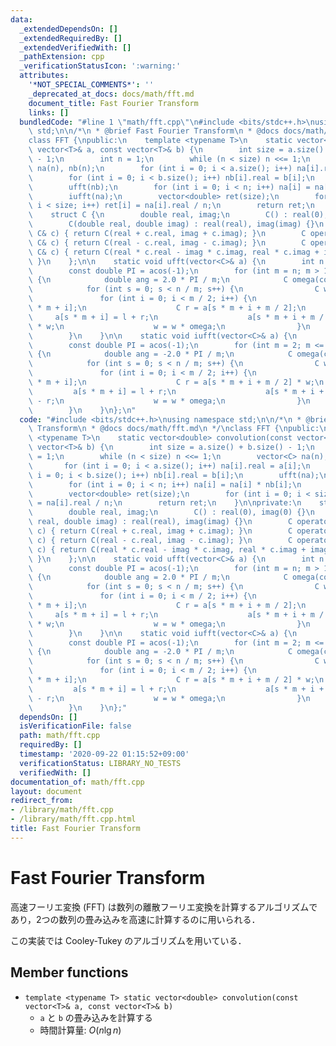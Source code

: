 ```yaml
---
data:
  _extendedDependsOn: []
  _extendedRequiredBy: []
  _extendedVerifiedWith: []
  _pathExtension: cpp
  _verificationStatusIcon: ':warning:'
  attributes:
    '*NOT_SPECIAL_COMMENTS*': ''
    _deprecated_at_docs: docs/math/fft.md
    document_title: Fast Fourier Transform
    links: []
  bundledCode: "#line 1 \"math/fft.cpp\"\n#include <bits/stdc++.h>\nusing namespace\
    \ std;\n\n/*\n * @brief Fast Fourier Transform\n * @docs docs/math/fft.md\n */\n\
    class FFT {\npublic:\n    template <typename T>\n    static vector<double> convolution(const\
    \ vector<T>& a, const vector<T>& b) {\n        int size = a.size() + b.size()\
    \ - 1;\n        int n = 1;\n        while (n < size) n <<= 1;\n        vector<C>\
    \ na(n), nb(n);\n        for (int i = 0; i < a.size(); i++) na[i].real = a[i];\n\
    \        for (int i = 0; i < b.size(); i++) nb[i].real = b[i];\n        ufft(na);\n\
    \        ufft(nb);\n        for (int i = 0; i < n; i++) na[i] = na[i] * nb[i];\n\
    \        iufft(na);\n        vector<double> ret(size);\n        for (int i = 0;\
    \ i < size; i++) ret[i] = na[i].real / n;\n        return ret;\n    }\n\nprivate:\n\
    \    struct C {\n        double real, imag;\n        C() : real(0), imag(0) {}\n\
    \        C(double real, double imag) : real(real), imag(imag) {}\n        C operator+(const\
    \ C& c) { return C(real + c.real, imag + c.imag); }\n        C operator-(const\
    \ C& c) { return C(real - c.real, imag - c.imag); }\n        C operator*(const\
    \ C& c) { return C(real * c.real - imag * c.imag, real * c.imag + imag * c.real);\
    \ }\n    };\n\n    static void ufft(vector<C>& a) {\n        int n = a.size();\n\
    \        const double PI = acos(-1);\n        for (int m = n; m > 1; m >>= 1)\
    \ {\n            double ang = 2.0 * PI / m;\n            C omega(cos(ang), sin(ang));\n\
    \            for (int s = 0; s < n / m; s++) {\n                C w(1, 0);\n \
    \               for (int i = 0; i < m / 2; i++) {\n                    C l = a[s\
    \ * m + i];\n                    C r = a[s * m + i + m / 2];\n               \
    \     a[s * m + i] = l + r;\n                    a[s * m + i + m / 2] = (l - r)\
    \ * w;\n                    w = w * omega;\n                }\n            }\n\
    \        }\n    }\n\n    static void iufft(vector<C>& a) {\n        int n = a.size();\n\
    \        const double PI = acos(-1);\n        for (int m = 2; m <= n; m <<= 1)\
    \ {\n            double ang = -2.0 * PI / m;\n            C omega(cos(ang), sin(ang));\n\
    \            for (int s = 0; s < n / m; s++) {\n                C w(1, 0);\n \
    \               for (int i = 0; i < m / 2; i++) {\n                    C l = a[s\
    \ * m + i];\n                    C r = a[s * m + i + m / 2] * w;\n           \
    \         a[s * m + i] = l + r;\n                    a[s * m + i + m / 2] = l\
    \ - r;\n                    w = w * omega;\n                }\n            }\n\
    \        }\n    }\n};\n"
  code: "#include <bits/stdc++.h>\nusing namespace std;\n\n/*\n * @brief Fast Fourier\
    \ Transform\n * @docs docs/math/fft.md\n */\nclass FFT {\npublic:\n    template\
    \ <typename T>\n    static vector<double> convolution(const vector<T>& a, const\
    \ vector<T>& b) {\n        int size = a.size() + b.size() - 1;\n        int n\
    \ = 1;\n        while (n < size) n <<= 1;\n        vector<C> na(n), nb(n);\n \
    \       for (int i = 0; i < a.size(); i++) na[i].real = a[i];\n        for (int\
    \ i = 0; i < b.size(); i++) nb[i].real = b[i];\n        ufft(na);\n        ufft(nb);\n\
    \        for (int i = 0; i < n; i++) na[i] = na[i] * nb[i];\n        iufft(na);\n\
    \        vector<double> ret(size);\n        for (int i = 0; i < size; i++) ret[i]\
    \ = na[i].real / n;\n        return ret;\n    }\n\nprivate:\n    struct C {\n\
    \        double real, imag;\n        C() : real(0), imag(0) {}\n        C(double\
    \ real, double imag) : real(real), imag(imag) {}\n        C operator+(const C&\
    \ c) { return C(real + c.real, imag + c.imag); }\n        C operator-(const C&\
    \ c) { return C(real - c.real, imag - c.imag); }\n        C operator*(const C&\
    \ c) { return C(real * c.real - imag * c.imag, real * c.imag + imag * c.real);\
    \ }\n    };\n\n    static void ufft(vector<C>& a) {\n        int n = a.size();\n\
    \        const double PI = acos(-1);\n        for (int m = n; m > 1; m >>= 1)\
    \ {\n            double ang = 2.0 * PI / m;\n            C omega(cos(ang), sin(ang));\n\
    \            for (int s = 0; s < n / m; s++) {\n                C w(1, 0);\n \
    \               for (int i = 0; i < m / 2; i++) {\n                    C l = a[s\
    \ * m + i];\n                    C r = a[s * m + i + m / 2];\n               \
    \     a[s * m + i] = l + r;\n                    a[s * m + i + m / 2] = (l - r)\
    \ * w;\n                    w = w * omega;\n                }\n            }\n\
    \        }\n    }\n\n    static void iufft(vector<C>& a) {\n        int n = a.size();\n\
    \        const double PI = acos(-1);\n        for (int m = 2; m <= n; m <<= 1)\
    \ {\n            double ang = -2.0 * PI / m;\n            C omega(cos(ang), sin(ang));\n\
    \            for (int s = 0; s < n / m; s++) {\n                C w(1, 0);\n \
    \               for (int i = 0; i < m / 2; i++) {\n                    C l = a[s\
    \ * m + i];\n                    C r = a[s * m + i + m / 2] * w;\n           \
    \         a[s * m + i] = l + r;\n                    a[s * m + i + m / 2] = l\
    \ - r;\n                    w = w * omega;\n                }\n            }\n\
    \        }\n    }\n};"
  dependsOn: []
  isVerificationFile: false
  path: math/fft.cpp
  requiredBy: []
  timestamp: '2020-09-22 01:15:52+09:00'
  verificationStatus: LIBRARY_NO_TESTS
  verifiedWith: []
documentation_of: math/fft.cpp
layout: document
redirect_from:
- /library/math/fft.cpp
- /library/math/fft.cpp.html
title: Fast Fourier Transform
---
```

# Fast Fourier Transform

高速フーリエ変換 (FFT) は数列の離散フーリエ変換を計算するアルゴリズムであり，2つの数列の畳み込みを高速に計算するのに用いられる．

この実装では Cooley-Tukey のアルゴリズムを用いている．

## Member functions

- `template <typename T> static vector<double> convolution(const vector<T>& a, const vector<T>& b)`
    - `a` と `b` の畳み込みを計算する
    - 時間計算量: $O(n\lg n)$